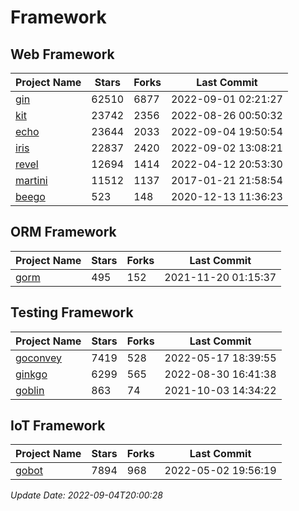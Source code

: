 # Framework

## Web Framework
| Project Name | Stars | Forks | Last Commit |
| ------------ | ----- | ----- | ----------- |
| [gin](https://github.com/gin-gonic/gin) | 62510 | 6877 | 2022-09-01 02:21:27 |
| [kit](https://github.com/go-kit/kit) | 23742 | 2356 | 2022-08-26 00:50:32 |
| [echo](https://github.com/labstack/echo) | 23644 | 2033 | 2022-09-04 19:50:54 |
| [iris](https://github.com/kataras/iris) | 22837 | 2420 | 2022-09-02 13:08:21 |
| [revel](https://github.com/revel/revel) | 12694 | 1414 | 2022-04-12 20:53:30 |
| [martini](https://github.com/go-martini/martini) | 11512 | 1137 | 2017-01-21 21:58:54 |
| [beego](https://github.com/astaxie/beego) | 523 | 148 | 2020-12-13 11:36:23 |

## ORM Framework
| Project Name | Stars | Forks | Last Commit |
| ------------ | ----- | ----- | ----------- |
| [gorm](https://github.com/jinzhu/gorm) | 495 | 152 | 2021-11-20 01:15:37 |

## Testing Framework
| Project Name | Stars | Forks | Last Commit |
| ------------ | ----- | ----- | ----------- |
| [goconvey](https://github.com/smartystreets/goconvey) | 7419 | 528 | 2022-05-17 18:39:55 |
| [ginkgo](https://github.com/onsi/ginkgo) | 6299 | 565 | 2022-08-30 16:41:38 |
| [goblin](https://github.com/franela/goblin) | 863 | 74 | 2021-10-03 14:34:22 |

## IoT Framework
| Project Name | Stars | Forks | Last Commit |
| ------------ | ----- | ----- | ----------- |
| [gobot](https://github.com/hybridgroup/gobot) | 7894 | 968 | 2022-05-02 19:56:19 |

*Update Date: 2022-09-04T20:00:28*